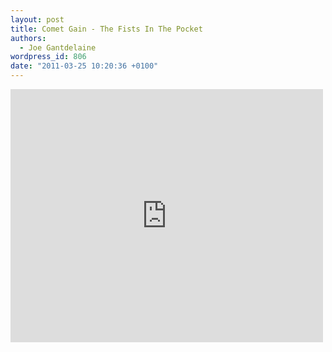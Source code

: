 ```yaml
---
layout: post
title: Comet Gain - The Fists In The Pocket
authors:
  - Joe Gantdelaine
wordpress_id: 806
date: "2011-03-25 10:20:36 +0100"
---
```


<iframe title="YouTube video player" width="500" height="405" src="http://www.youtube.com/embed/kVbikXOYHrg" frameborder="0" allowfullscreen></iframe>
